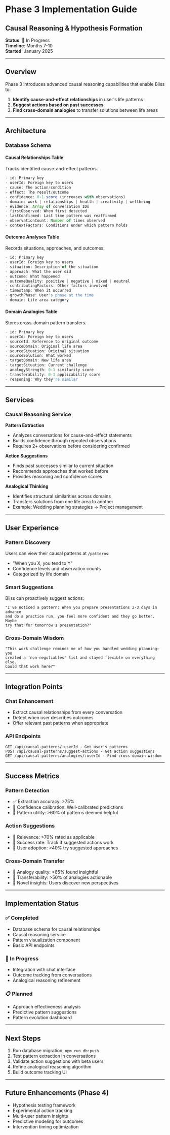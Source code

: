 
# Phase 3 Implementation Guide
## Causal Reasoning & Hypothesis Formation

**Status**: 🚧 In Progress  
**Timeline**: Months 7-10  
**Started**: January 2025

---

## Overview

Phase 3 introduces advanced causal reasoning capabilities that enable Bliss to:
1. **Identify cause-and-effect relationships** in user's life patterns
2. **Suggest actions based on past successes** 
3. **Find cross-domain analogies** to transfer solutions between life areas

---

## Architecture

### Database Schema

#### Causal Relationships Table
Tracks identified cause-and-effect patterns.

```typescript
- id: Primary key
- userId: Foreign key to users
- cause: The action/condition
- effect: The result/outcome
- confidence: 0-1 score (increases with observations)
- domain: work | relationships | health | creativity | wellbeing
- evidence: Array of conversation IDs
- firstObserved: When first detected
- lastConfirmed: Last time pattern was reaffirmed
- observationCount: Number of times observed
- contextFactors: Conditions under which pattern holds
```

#### Outcome Analyses Table
Records situations, approaches, and outcomes.

```typescript
- id: Primary key
- userId: Foreign key to users
- situation: Description of the situation
- approach: What the user did
- outcome: What happened
- outcomeQuality: positive | negative | mixed | neutral
- contributingFactors: Other factors involved
- timestamp: When it occurred
- growthPhase: User's phase at the time
- domain: Life area category
```

#### Domain Analogies Table
Stores cross-domain pattern transfers.

```typescript
- id: Primary key
- userId: Foreign key to users
- sourceId: Reference to original outcome
- sourceDomain: Original life area
- sourceSituation: Original situation
- sourceSolution: What worked
- targetDomain: New life area
- targetSituation: Current challenge
- analogyStrength: 0-1 similarity score
- transferability: 0-1 applicability score
- reasoning: Why they're similar
```

---

## Services

### Causal Reasoning Service

**Pattern Extraction**
- Analyzes conversations for cause-and-effect statements
- Builds confidence through repeated observations
- Requires 2+ observations before considering confirmed

**Action Suggestions**
- Finds past successes similar to current situation
- Recommends approaches that worked before
- Provides reasoning and confidence scores

**Analogical Thinking**
- Identifies structural similarities across domains
- Transfers solutions from one life area to another
- Example: Wedding planning strategies → Project management

---

## User Experience

### Pattern Discovery
Users can view their causal patterns at `/patterns`:
- "When you X, you tend to Y"
- Confidence levels and observation counts
- Categorized by life domain

### Smart Suggestions
Bliss can proactively suggest actions:
```
"I've noticed a pattern: When you prepare presentations 2-3 days in advance 
and do a practice run, you feel more confident and they go better. Maybe 
try that for tomorrow's presentation?"
```

### Cross-Domain Wisdom
```
"This work challenge reminds me of how you handled wedding planning—you 
created a 'non-negotiables' list and stayed flexible on everything else. 
Could that work here?"
```

---

## Integration Points

### Chat Enhancement
- Extract causal relationships from every conversation
- Detect when user describes outcomes
- Offer relevant past patterns when appropriate

### API Endpoints
```
GET /api/causal-patterns/:userId - Get user's patterns
POST /api/causal-patterns/suggest-actions - Get action suggestions
GET /api/causal-patterns/analogies/:userId - Find cross-domain wisdom
```

---

## Success Metrics

### Pattern Detection
- ✅ Extraction accuracy: >75%
- 🎯 Confidence calibration: Well-calibrated predictions
- 🎯 Pattern utility: >60% of patterns deemed helpful

### Action Suggestions
- 🎯 Relevance: >70% rated as applicable
- 🎯 Success rate: Track if suggested actions work
- 🎯 User adoption: >40% try suggested approaches

### Cross-Domain Transfer
- 🎯 Analogy quality: >65% found insightful
- 🎯 Transferability: >50% of analogies actionable
- 🎯 Novel insights: Users discover new perspectives

---

## Implementation Status

### ✅ Completed
- Database schema for causal relationships
- Causal reasoning service
- Pattern visualization component
- Basic API endpoints

### 🚧 In Progress
- Integration with chat interface
- Outcome tracking from conversations
- Analogical reasoning refinement

### 📋 Planned
- Approach effectiveness analysis
- Predictive pattern suggestions
- Pattern evolution dashboard

---

## Next Steps

1. Run database migration: `npm run db:push`
2. Test pattern extraction in conversations
3. Validate action suggestions with beta users
4. Refine analogical reasoning algorithm
5. Build outcome tracking UI

---

## Future Enhancements (Phase 4)

- Hypothesis testing framework
- Experimental action tracking
- Multi-user pattern insights
- Predictive modeling for outcomes
- Intervention timing optimization
